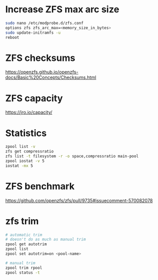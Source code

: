 
# Increase ZFS max arc size

```bash
sudo nano /etc/modprobe.d/zfs.conf
options zfs zfs_arc_max=<memory_size_in_bytes>
sudo update-initramfs -u
reboot
```

# ZFS checksums

https://openzfs.github.io/openzfs-docs/Basic%20Concepts/Checksums.html

# ZFS capacity

https://jro.io/capacity/

# Statistics

```bash
zpool list -v
zfs get compressratio
zfs list -t filesystem -r -o space,compressratio main-pool
zpool iostat -v 5
iostat -mx 5
```

# ZFS benchmark

https://github.com/openzfs/zfs/pull/9735#issuecomment-570082078

# zfs trim

```bash
# automatic trim
# doesn't do as much as manual trim
zpool get autotrim
zpool list
zpool set autotrim=on <pool-name>

# manual trim
zpool trim rpool
zpool status -t
```
